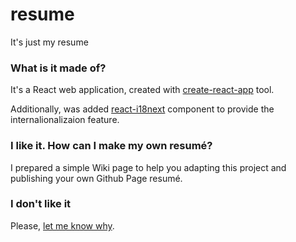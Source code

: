 # resume

It's just my resume


### What is it made of?

It's a React web application, created with [create-react-app](https://github.com/facebook/create-react-app) tool.

Additionally, was added [react-i18next](https://github.com/i18next/react-i18next) component to provide the internalionalizaion feature.

### I like it. How can I make my own resumé?

I prepared a simple Wiki page to help you adapting this project and publishing your own Github Page resumé.

### I don't like it

Please, [let me know why](https://github.com/daniloguimaraes/resume/issues/new).
